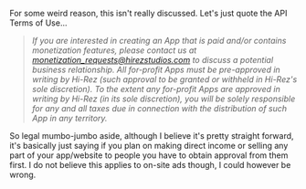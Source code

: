 For some weird reason, this isn't really discussed. Let's just quote the API Terms of Use...

>*If you are interested in creating an App that is paid and/or contains monetization features, please contact us at monetization_requests@hirezstudios.com to discuss a potential business relationship. All for-profit Apps must be pre-approved in writing by Hi-Rez (such approval to be granted or withheld in Hi-Rez's sole discretion). To the extent any for-profit Apps are approved in writing by Hi-Rez (in its sole discretion), you will be solely responsible for any and all taxes due in connection with the distribution of such App in any territory.*

So legal mumbo-jumbo aside, although I believe it's pretty straight forward, it's basically just saying if you plan on making direct income or selling any part of your app/website to people you have to obtain approval from them first. I do not believe this applies to on-site ads though, I could however be wrong.
